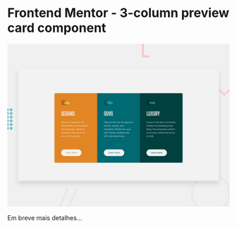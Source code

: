 # Frontend Mentor - 3-column preview card component

![Design preview for the 3-column preview card component coding challenge](./design/desktop-preview.jpg)

Em breve mais detalhes...
